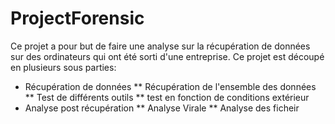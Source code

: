 # ProjectForensic

Ce projet a pour but de faire une analyse sur la récupération de données sur des ordinateurs qui ont été sorti d'une entreprise. Ce projet est découpé en plusieurs sous parties:

* Récupération de données
** Récupération de l'ensemble des données
** Test de différents outils
** test en fonction de conditions extérieur
* Analyse post récupération
** Analyse Virale
** Analyse des ficheir
